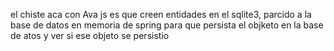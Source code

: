 el chiste aca con Ava js es que creen entidades en el sqlite3, parcido a la base de datos en memoria de spring para que persista el objketo en la base de atos y ver si ese objeto se persistio
